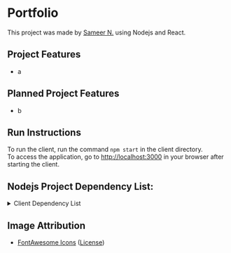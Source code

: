 # Portfolio

This project was made by [Sameer N.](https://github.com/sameer-n012) using Nodejs and React.

## Project Features

-   a

## Planned Project Features

-   b

## Run Instructions

To run the client, run the command `npm start` in the client directory. \
To access the application, go to [http://localhost:3000](http://localhost:3000) in your browser after starting the client.

## Nodejs Project Dependency List:

<details>
<summary>Client Dependency List</summary>

-   [Bootstrap 5](https://getbootstrap.com/)
-   [ESLint](https://eslint.org/)
-   [Moment.js](https://momentjs.com/)
-   [React](https://reactjs.org/)
-   [React Bootstrap](https://react-bootstrap.github.io/)
-   [React DOM](https://www.npmjs.com/package/react-dom)
-   [React Icons](https://react-icons.github.io/react-icons/)
-   [React Router DOM](https://www.npmjs.com/package/react-router-dom)
-   [react-scripts](https://www.npmjs.com/package/react-scripts)

</details>

## Image Attribution

-   [FontAwesome Icons](https://fontawesome.com) ([License](https://fontawesome.com/license/free))
